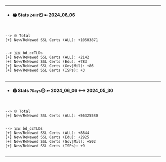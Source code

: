 

---
- #### 🖨️ **Stats** `24Hr`⏲️ ➼ 2024_06_06
```console


--> 🌐 Total
[+] New/ReNewed SSL Certs (ALL): +10503871


--> 🇧🇩 bd_ccTLDs
[+] New/ReNewed SSL Certs (ALL): +2142
[+] New/ReNewed SSL Certs (Edu): +783
[+] New/ReNewed SSL Certs (Gov|Mil): +86
[+] New/ReNewed SSL Certs (ISPs): +3


```

---
- #### 🖨️ **Stats** `7Days`⏲️ ➼ 2024_06_06 <--> 2024_05_30
```console


--> 🌐 Total
[+] New/ReNewed SSL Certs (ALL): +56325580


--> 🇧🇩 bd_ccTLDs
[+] New/ReNewed SSL Certs (ALL): +8844
[+] New/ReNewed SSL Certs (Edu): +2925
[+] New/ReNewed SSL Certs (Gov|Mil): +502
[+] New/ReNewed SSL Certs (ISPs): +9


```

---

